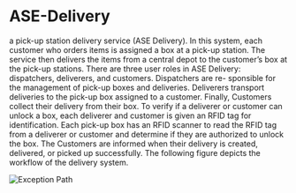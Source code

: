 # ASE-Delivery
a pick-up station delivery service (ASE Delivery). In this system, each customer who orders items is assigned a box at a pick-up station. The service then delivers the items from a central depot to the customer’s box at the pick-up stations. There are three user roles in ASE Delivery: dispatchers, deliverers, and customers. Dispatchers are re- sponsible for the management of pick-up boxes and deliveries. Deliverers transport deliveries to the pick-up box assigned to a customer. Finally, Customers collect their delivery from their box. To verify if a deliverer or customer can unlock a box, each deliverer and customer is given an RFID tag for identification. Each pick-up box has an RFID scanner to read the RFID tag from a deliverer or customer and determine if they are authorized to unlock the box. The Customers are informed when their delivery is created, delivered, or picked up successfully. The following figure depicts the workflow of the delivery system.

![Exception Path](https://user-images.githubusercontent.com/45118918/158470904-c8ffdc28-21f6-4d63-9d4d-8f4cd196512d.png)
